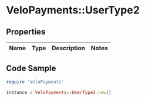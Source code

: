 # VeloPayments::UserType2

## Properties

Name | Type | Description | Notes
------------ | ------------- | ------------- | -------------

## Code Sample

```ruby
require 'VeloPayments'

instance = VeloPayments::UserType2.new()
```


